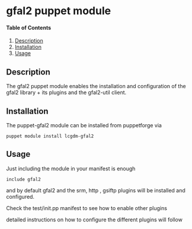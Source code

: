 # gfal2 puppet module
#### Table of Contents

1. [Description](#description)
2. [Installation](#installation)
3. [Usage](#usage)


## Description


The gfal2 puppet module enables the installation and configuration of the gfal2 library + its plugins and the gfal2-util client.


## Installation


The puppet-gfal2 module can be installed from puppetforge via

```
puppet module install lcgdm-gfal2
```

## Usage

Just including the module in your manifest is enough

```
include gfal2

```

and by default gfal2 and the srm, http , gsiftp plugins will be installed and configured.

Check the test/init.pp manifest to see how to enable other plugins

detailed instructions on how to configure the different plugins will follow

